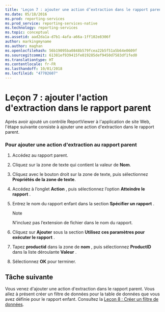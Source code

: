 ```yaml
---
title: 'Leçon 7 : ajouter une action d’extraction dans le rapport parent | Microsoft Docs'
ms.date: 05/18/2016
ms.prod: reporting-services
ms.prod_service: reporting-services-native
ms.technology: reporting-services
ms.topic: conceptual
ms.assetid: aad2da1a-d7b1-4afa-a66a-1ff102e8306f
author: markingmyname
ms.author: maghan
ms.openlocfilehash: 56b19095ba0848b579fcea22b5f51a5b64e0609f
ms.sourcegitcommit: 61381ef939415fe019285def9450d7583df1fed0
ms.translationtype: HT
ms.contentlocale: fr-FR
ms.lasthandoff: 10/01/2018
ms.locfileid: "47702607"
---
```

# <a name="lesson-7-add-drillthrough-action-on-parent-report"></a>Leçon 7 : ajouter l'action d'extraction dans le rapport parent
Après avoir ajouté un contrôle ReportViewer à l'application de site Web, l'étape suivante consiste à ajouter une action d'extraction dans le rapport parent.  
  
### <a name="to-add-drillthrough-action-on-the-parent-report"></a>Pour ajouter une action d'extraction au rapport parent  
  
1.  Accédez au rapport parent.  
  
2.  Cliquez sur la zone de texte qui contient la valeur de **Nom**.  
  
3.  Cliquez avec le bouton droit sur la zone de texte, puis sélectionnez **Propriétés de la zone de texte**.  
  
4.  Accédez à l’onglet **Action** , puis sélectionnez l’option **Atteindre le rapport** .  
  
5.  Entrez le nom du rapport enfant dans la section **Spécifier un rapport** .  
  
    > [!NOTE]
    > N’incluez pas l’extension de fichier dans le nom du rapport.  
  
6.  Cliquez sur **Ajouter** sous la section **Utilisez ces paramètres pour exécuter le rapport** .  
  
7.  Tapez **productid** dans la zone de **nom** , puis sélectionnez **ProductID** dans la liste déroulante **Valeur** .  
  
8.  Sélectionnez **OK** pour terminer.  
  
## <a name="next-task"></a>Tâche suivante  
Vous venez d'ajouter une action d'extraction dans le rapport parent. Vous allez à présent créer un filtre de données pour la table de données que vous avez définie pour le rapport enfant. Consultez la [Leçon 8 : Créer un filtre de données](../reporting-services/lesson-8-create-a-data-filter.md).  
  
  
  

